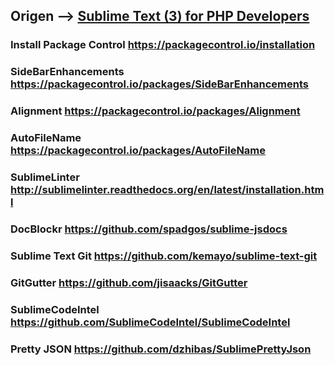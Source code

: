 
## Origen --> [Sublime Text (3) for PHP Developers](https://mattstauffer.com/blog/sublime-text-3-for-php-developers/)

### Install Package Control https://packagecontrol.io/installation
### SideBarEnhancements https://packagecontrol.io/packages/SideBarEnhancements
### Alignment https://packagecontrol.io/packages/Alignment
### Auto​File​Name https://packagecontrol.io/packages/AutoFileName
### SublimeLinter http://sublimelinter.readthedocs.org/en/latest/installation.html
### DocBlockr https://github.com/spadgos/sublime-jsdocs
### Sublime Text Git https://github.com/kemayo/sublime-text-git
### GitGutter https://github.com/jisaacks/GitGutter
### SublimeCodeIntel https://github.com/SublimeCodeIntel/SublimeCodeIntel
### Pretty JSON https://github.com/dzhibas/SublimePrettyJson


